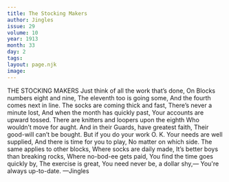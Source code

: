 ```yaml
---
title: The Stocking Makers
author: Jingles
issue: 29
volume: 10
year: 1913
month: 33
day: 2
tags:
layout: page.njk
image:
---
```

THE STOCKING MAKERS    Just think of all the work that’s done, On Blocks numbers eight and nine, The eleventh too is going some, And the fourth comes next in line. The socks are coming thick and fast, There’s never a minute lost, And when the month has quickly past, Your accounts are upward tossed. There are knitters and loopers upon the eighth Who wouldn’t move for aught. And in their Guards, have greatest faith, Their good-will can’t be bought. But if you do your work O. K. Your needs are well supplied, And there is time for you to play, No matter on which side. The same applies to other blocks, Where socks are daily made, It’s better boys than breaking rocks, Where no-bod-ee gets paid, You find the time goes quickly by, The exercise is great, You need never be, a dollar shy,— You're always up-to-date. —Jingles
